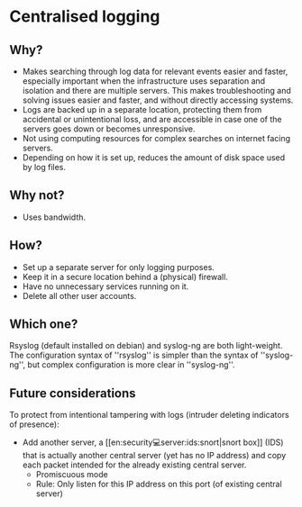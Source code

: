 # Centralised logging

## Why?

* Makes searching through log data for relevant events easier and faster, especially important when the infrastructure uses separation and isolation and there are multiple servers. This makes troubleshooting and solving issues easier and faster, and without directly accessing systems. 
* Logs are backed up in a separate location, protecting them from accidental or unintentional loss, and are accessible in case one of the servers goes down or becomes unresponsive.
* Not using computing resources for complex searches on internet facing servers.
* Depending on how it is set up, reduces the amount of disk space used by log files.

## Why not?

* Uses bandwidth. 

## How?

* Set up a separate server for only logging purposes.
* Keep it in a secure location behind a (physical) firewall.
* Have no unnecessary services running on it.
* Delete all other user accounts.

## Which one?

Rsyslog (default installed on debian) and syslog-ng are both light-weight. The configuration syntax of ''rsyslog'' is simpler than the syntax of ''syslog-ng'', but complex configuration is more clear in ''syslog-ng''. 

## Future considerations

To protect from intentional tampering with logs (intruder deleting indicators of presence):
* Add another server, a [[en:security:computer:server:ids:snort|snort box]] (IDS) that is actually another central server (yet has no IP address) and copy each packet intended for the already existing central server. 
  * Promiscuous mode
  * Rule: Only listen for this IP address on this port (of existing central server)

